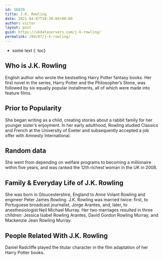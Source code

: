 ```yaml
---
id: 16839
title: J.K. Rowling
date: 2021-04-07T18:39:04+00:00
author: victor
layout: post
guid: https://ukdataservers.com/j-k-rowling/
permalink: /04/07/j-k-rowling/
---
```


* some text
{: toc}


## Who is J.K. Rowling



English author who wrote the bestselling Harry Potter fantasy books. Her first novel in the series, Harry Potter and the Philosopher&#8217;s Stone, was followed by six equally popular installments, all of which were made into feature films.

                
                
                
## Prior to Popularity



She began writing as a child, creating stories about a rabbit family for her younger sister&#8217;s enjoyment. In her early adulthood, Rowling studied Classics and French at the University of Exeter and subsequently accepted a job offer with Amnesty International.

                
                
                
## Random data



She went from depending on welfare programs to becoming a millionaire within five years, and was ranked the 12th richest woman in the UK in 2008.

                
                
                
## Family & Everyday Life of J.K. Rowling



She was born in Gloucestershire, England to Anne Volant Rowling and engineer Peter James Rowling. J.K. Rowling was married twice: first, to Portuguese broadcast journalist, Jorge Arantes, and, later, to anesthesiologist Neil Michael Murray. Her two marriages resulted in three children: Jessica Isabel Rowling Arantes, David Gordon Rowling Murray, and Mackenzie Jean Rowling Murray.

                
                
                
## People Related With J.K. Rowling



Daniel Radcliffe played the titular character in the film adaptation of her Harry Potter books.

                
              
            
          
          
          